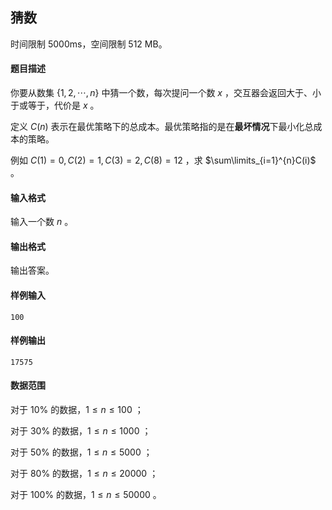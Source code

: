 ## 猜数

时间限制 $\text{5000ms}$，空间限制 $\text{512 MB}$。 

#### 题目描述

你要从数集 $\{1,2,\cdots,n\}$ 中猜一个数，每次提问一个数 $x$ ，交互器会返回大于、小于或等于，代价是 $x$ 。

定义 $C(n)$ 表示在最优策略下的总成本。最优策略指的是在**最坏情况**下最小化总成本的策略。

例如 $C(1)=0,C(2)=1,C(3)=2,C(8)=12$ ，求 $\sum\limits_{i=1}^{n}C(i)$ 。

#### 输入格式

输入一个数 $n$ 。

#### 输出格式

输出答案。

#### 样例输入

```
100
```

#### 样例输出

```
17575
```

#### 数据范围

对于 10% 的数据，$1\le n\le 100$ ；

对于 30% 的数据，$1\le n\le 1000$ ；

对于 50% 的数据，$1\le n\le 5000$ ；

对于 80% 的数据，$1\le n\le 20000$ ；

对于 100% 的数据，$1\le n\le 50000$ 。

